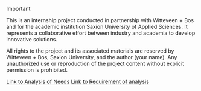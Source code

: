 > [!IMPORTANT]
> This is an internship project conducted in partnership with Witteveen + Bos and for the academic institution Saxion University of Applied Sciences. It represents a collaborative effort between industry and academia to develop innovative solutions.
>
> All rights to the project and its associated materials are reserved by Witteveen + Bos, Saxion University, and the author (your name). Any unauthorized use or reproduction of the project content without explicit permission is prohibited.

[Link to Analysis of Needs](Research/Analysis-of-needs.md)
[Link to Requirement of analysis](Research/Requirement-of-analysis.md)

